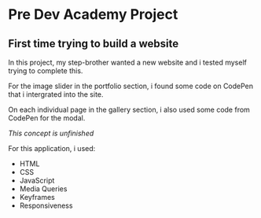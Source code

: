 # Pre Dev Academy Project

## First time trying to build a website
In this project, my step-brother wanted a new website and i tested myself trying to complete this. 

For the image slider in the portfolio section, i found some code on CodePen that i intergrated into the site. 

On each individual page in the gallery section, i also used some code from CodePen for the modal. 

*This concept is unfinished*

For this application, i used: 
- HTML
- CSS
- JavaScript
- Media Queries
- Keyframes
- Responsiveness 
